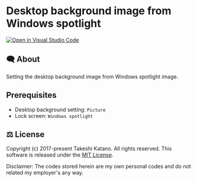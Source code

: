 # Desktop background image from Windows spotlight

[![Open in Visual Studio Code](https://open.vscode.dev/badges/open-in-vscode.svg)](https://open.vscode.dev/tksh164/desktop-background-from-spotlight)

## 🗨 About

Setting the desktop background image from Windows spotlight image.

## Prerequisites

- Desktop background setting: `Picture`
- Lock screen: `Windows spotlight`

## ⚖ License

Copyright (c) 2017-present Takeshi Katano. All rights reserved. This software is released under the [MIT License](https://github.com/tksh164/desktop-background-from-spotlight/blob/master/LICENSE).

Disclaimer: The codes stored herein are my own personal codes and do not related my employer's any way.
